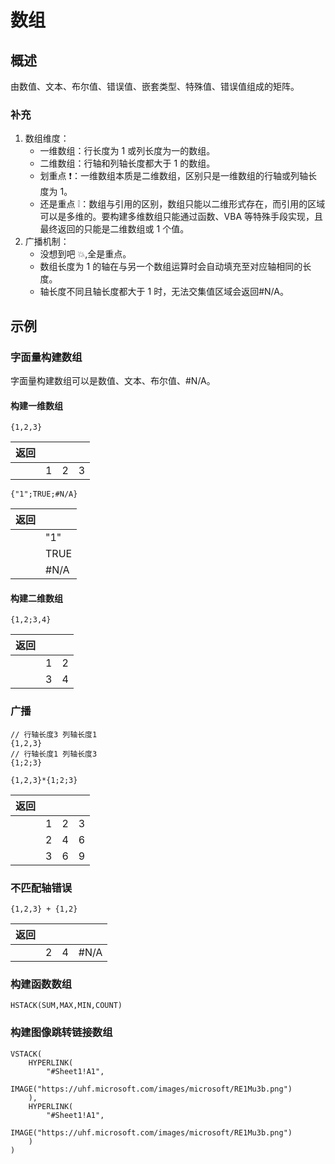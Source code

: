 # 数组

## 概述

由数值、文本、布尔值、错误值、嵌套类型、特殊值、错误值组成的矩阵。

### 补充

1. 数组维度：
    - 一维数组：行长度为 1 或列长度为一的数组。
    - 二维数组：行轴和列轴长度都大于 1 的数组。
    - 划重点 ❗：一维数组本质是二维数组，区别只是一维数组的行轴或列轴长度为 1。
    - 还是重点 ❕：数组与引用的区别，数组只能以二维形式存在，而引用的区域可以是多维的。要构建多维数组只能通过函数、VBA 等特殊手段实现，且最终返回的只能是二维数组或 1 个值。
2. 广播机制：
    - 没想到吧 💥,全是重点。
    - 数组长度为 1 的轴在与另一个数组运算时会自动填充至对应轴相同的长度。
    - 轴长度不同且轴长度都大于 1 时，无法交集值区域会返回#N/A。

## 示例

### 字面量构建数组

字面量构建数组可以是数值、文本、布尔值、#N/A。

#### 构建一维数组

```excel
{1,2,3}
```

| 返回 |     |     |     |
| ---- | --- | --- | --- |
|      | 1   | 2   | 3   |

```excel
{"1";TRUE;#N/A}
```

| 返回 |      |
| ---- | ---- |
|      | "1"  |
|      | TRUE |
|      | #N/A |

#### 构建二维数组

```exce
{1,2;3,4}
```

| 返回 |     |     |
| ---- | --- | --- |
|      | 1   | 2   |
|      | 3   | 4   |

### 广播

```execl
// 行轴长度3 列轴长度1
{1,2,3}
// 行轴长度1 列轴长度3
{1;2;3}

{1,2,3}*{1;2;3}
```

| 返回 |     |     |     |
| ---- | --- | --- | --- |
|      | 1   | 2   | 3   |
|      | 2   | 4   | 6   |
|      | 3   | 6   | 9   |

### 不匹配轴错误

```excel
{1,2,3} + {1,2}
```

| 返回 |     |     |      |
| ---- | --- | --- | ---- |
|      | 2   | 4   | #N/A |

### 构建函数数组

```excel
HSTACK(SUM,MAX,MIN,COUNT)
```

### 构建图像跳转链接数组

```excel
VSTACK(
    HYPERLINK(
        "#Sheet1!A1",
        IMAGE("https://uhf.microsoft.com/images/microsoft/RE1Mu3b.png")
    ),
    HYPERLINK(
        "#Sheet1!A1",
        IMAGE("https://uhf.microsoft.com/images/microsoft/RE1Mu3b.png")
    )
)
```

